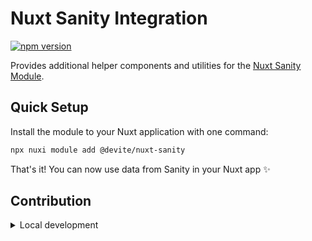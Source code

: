 # Nuxt Sanity Integration

[![npm version][npm-version-src]][npm-version-href]

Provides additional helper components and utilities for the [Nuxt Sanity Module][nuxt-sanity].

## Quick Setup

Install the module to your Nuxt application with one command:

```bash
npx nuxi module add @devite/nuxt-sanity
```

That's it! You can now use data from Sanity in your Nuxt app ✨


## Contribution

<details>
  <summary>Local development</summary>
  
  ```bash
  # Install dependencies
  pnpm install && cd playground/cms && pnpm install && cd -
  
  # Generate type stubs
  pnpm dev:prepare
  
  # Generate module types and build the module
  pnpm prepack
  
  # Develop with the playground
  pnpm dev
  
  # Build the playground
  pnpm dev:build
  
  # Run ESLint
  pnpm lint
  
  # Run Vitest
  pnpm test
  pnpm test:watch
  
  # Release new version
  pnpm release
  ```
</details>

<!-- Links -->
[nuxt-sanity]: https://github.com/nuxt-modules/sanity

<!-- Badges -->
[npm-version-src]: https://img.shields.io/npm/v/@devite/nuxt-sanity/latest.svg?style=flat&colorA=020420&colorB=00DC82
[npm-version-href]: https://npmjs.com/package/@devite/nuxt-sanity
